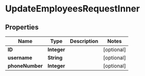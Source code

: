 

# UpdateEmployeesRequestInner


## Properties

| Name | Type | Description | Notes |
|------------ | ------------- | ------------- | -------------|
|**ID** | **Integer** |  |  [optional] |
|**username** | **String** |  |  [optional] |
|**phoneNumber** | **Integer** |  |  [optional] |




